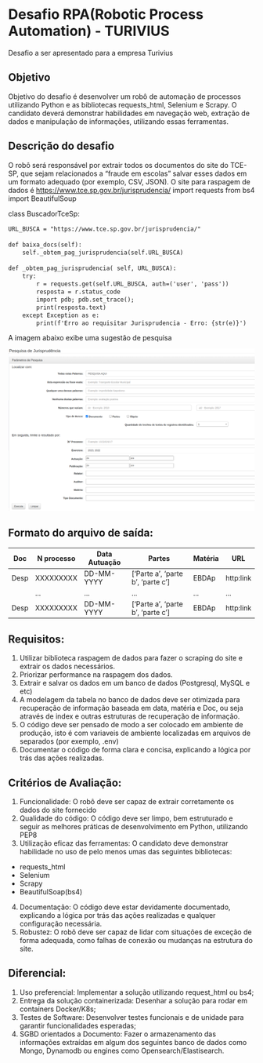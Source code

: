 # Desafio RPA(Robotic Process Automation) - TURIVIUS

Desafio a ser apresentado para a empresa Turivius

## Objetivo
Objetivo do desafio é desenvolver um robô de automação de processos utilizando Python e as bibliotecas
requests_html, Selenium e Scrapy. O candidato deverá demonstrar habilidades em navegação web, extração de
dados e manipulação de informações, utilizando essas ferramentas.

## Descrição do desafio
O robô será responsável por extrair todos os documentos do site do TCE-SP, que sejam relacionados a “fraude em escolas” salvar esses dados em um formato adequado (por exemplo, CSV, JSON). 
O site para raspagem de dados é https://www.tce.sp.gov.br/jurisprudencia/
import requests
from bs4 import BeautifulSoup

class BuscadorTceSp:

    URL_BUSCA = "https://www.tce.sp.gov.br/jurisprudencia/"

    def baixa_docs(self):
        self._obtem_pag_jurisprudencia(self.URL_BUSCA)

    def _obtem_pag_jurisprudencia( self, URL_BUSCA):
        try:
            r = requests.get(self.URL_BUSCA, auth=('user', 'pass'))
            resposta = r.status_code
            import pdb; pdb.set_trace();
            print(resposta.text)
        except Exception as e:    
            print(f'Erro ao requisitar Jurisprudencia - Erro: {str(e)}')



A imagem abaixo exibe uma sugestão de pesquisa

![pesquisa de jurisprudência](image.png)

## Formato do arquivo de saída:

| Doc  | N processo|  Data Autuação |               Partes                  |     Matéria  |    URL     |
|------|-----------|----------------|---------------------------------------|--------------|------------|
| Desp | XXXXXXXXX | DD-MM-YYYY     |  [‘Parte a’, ‘parte b’, ‘parte c’]    |     EBDAp    | http:link  |
|      |    ...    |     ...        |              ...                      |     ...      |   ...      |
| Desp | XXXXXXXXX | DD-MM-YYYY     |  [‘Parte a’, ‘parte b’, ‘parte c’]    |     EBDAp    | http:link  |


## Requisitos:
1. Utilizar biblioteca raspagem de dados para fazer o scraping do site e extrair os dados necessários.
2. Priorizar performance na raspagem dos dados.
3. Extrair e salvar os dados em um banco de dados (Postgresql, MySQL e etc)
4. A modelagem da tabela no banco de dados deve ser otimizada para recuperação de informação baseada em data, matéria e Doc, ou seja através de index e outras estruturas de recuperação de informação.
5. O código deve ser pensado de modo a ser colocado em ambiente de produção, isto é com variaveis de ambiente localizadas em arquivos de separados (por exemplo, .env)
6. Documentar o código de forma clara e concisa, explicando a lógica por trás das ações realizadas.

## Critérios de Avaliação:
1. Funcionalidade: O robô deve ser capaz de extrair corretamente os dados do site fornecido
2. Qualidade do código: O código deve ser limpo, bem estruturado e seguir as melhores práticas de
desenvolvimento em Python, utilizando PEP8
3. Utilização eficaz das ferramentas: O candidato deve demonstrar habilidade no uso de pelo menos umas das seguintes bibliotecas: 
* requests_html 
* Selenium
* Scrapy
* BeautifulSoap(bs4)
4. Documentação: O código deve estar devidamente documentado, explicando a lógica por trás das ações
realizadas e qualquer configuração necessária.
5. Robustez: O robô deve ser capaz de lidar com situações de exceção de forma adequada, como falhas de
conexão ou mudanças na estrutura do site.

## Diferencial:
1. Uso preferencial: Implementar a solução utilizando request_html ou bs4;
2. Entrega da solução containerizada: Desenhar a solução para rodar em containers Docker/K8s;
3. Testes de Software: Desenvolver testes funcionais e de unidade para garantir funcionalidades esperadas;
4. SGBD orientados a Documento: Fazer o armazenamento das informações extraídas em algum dos seguintes banco
de dados como Mongo, Dynamodb ou engines como Opensearch/Elastisearch.

